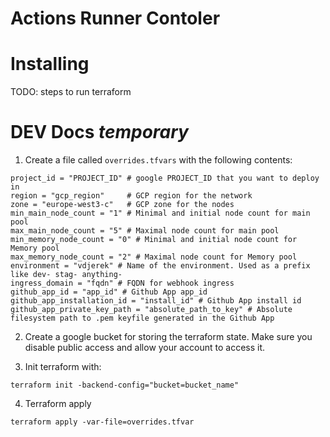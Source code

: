<!--
    Licensed to the Apache Software Foundation (ASF) under one
    or more contributor license agreements.  See the NOTICE file
    distributed with this work for additional information
    regarding copyright ownership.  The ASF licenses this file
    to you under the Apache License, Version 2.0 (the
    "License"); you may not use this file except in compliance
    with the License.  You may obtain a copy of the License at

      http://www.apache.org/licenses/LICENSE-2.0

    Unless required by applicable law or agreed to in writing, software
    distributed under the License is distributed on an "AS IS" BASIS,
    WITHOUT WARRANTIES OR CONDITIONS OF ANY KIND, either express or implied.
    See the License for the specific language governing permissions and
    limitations under the License.
-->

# Actions Runner Contoler 

# Installing

TODO: steps to run terraform 


# DEV Docs  *temporary*

1. Create a file called `overrides.tfvars` with the following contents:
```
project_id = "PROJECT_ID" # google PROJECT_ID that you want to deploy in
region = "gcp_region"     # GCP region for the network
zone = "europe-west3-c"   # GCP zone for the nodes
min_main_node_count = "1" # Minimal and initial node count for main pool
max_main_node_count = "5" # Maximal node count for main pool
min_memory_node_count = "0" # Minimal and initial node count for Memory pool
max_memory_node_count = "2" # Maximal node count for Memory pool
environment = "vdjerek" # Name of the environment. Used as a prefix like dev- stag- anything-
ingress_domain = "fqdn" # FQDN for webhook ingress
github_app_id = "app_id" # Github App app_id
github_app_installation_id = "install_id" # Github App install id
github_app_private_key_path = "absolute_path_to_key" # Absolute filesystem path to .pem keyfile generated in the Github App
```
2. Create a google bucket for storing the terraform state. Make sure you disable public access and allow your account to access it. 


3.  Init terraform with: 
```
terraform init -backend-config="bucket=bucket_name"
```
4. Terraform apply
```
terraform apply -var-file=overrides.tfvar
```